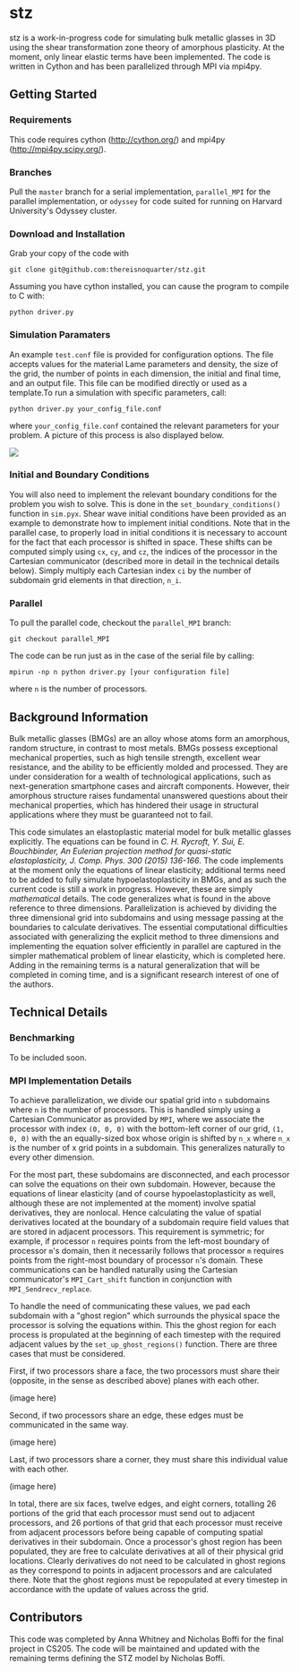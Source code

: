 # stz

stz is a work-in-progress code for simulating bulk metallic glasses in 3D using the shear transformation zone theory of amorphous plasticity. At the moment, only linear elastic terms have been implemented. The code is written in Cython and has been parallelized through MPI via mpi4py. 

## Getting Started

### Requirements

This code requires cython (http://cython.org/) and mpi4py (http://mpi4py.scipy.org/).

### Branches

Pull the `master` branch for a serial implementation, `parallel_MPI` for the parallel implementation, or `odyssey` for code suited for running on Harvard University's Odyssey cluster.

### Download and Installation

Grab your copy of the code with

    git clone git@github.com:thereisnoquarter/stz.git

Assuming you have cython installed, you can cause the program to compile to C with:

    python driver.py

### Simulation Paramaters

An example `test.conf` file is provided for configuration options. The file accepts values for the material Lame parameters and density, the size of the grid, the number of points in each dimension, the initial and final time, and an output file. This file can be modified directly or used as a template.To run a simulation with specific parameters, call:

    python driver.py your_config_file.conf

where `your_config_file.conf` contained the relevant parameters for your problem. A picture of this process is also displayed below.

![](https://cloud.githubusercontent.com/assets/2105882/11645662/6ff992e2-9d24-11e5-81af-aa1021f735b6.png)

### Initial and Boundary Conditions

You will also need to implement the relevant boundary conditions for the problem you wish to solve. This is done in the `set_boundary_conditions()` function in `sim.pyx`. Shear wave initial conditions have been provided as an example to demonstrate how to implement initial conditions. Note that in the parallel case, to properly load in initial conditions it is necessary to account for the fact that each processor is shifted in space. These shifts can be computed simply using `cx`, `cy`, and `cz`, the indices of the processor in the Cartesian communicator (described more in detail in the technical details below). Simply multiply each Cartesian index `ci` by the number of subdomain grid elements in that direction, `n_i`.

### Parallel 

To pull the parallel code, checkout the `parallel_MPI` branch:

    git checkout parallel_MPI

 The code can be run just as in the case of the serial file by calling:

    mpirun -np n python driver.py [your configuration file]

where `n` is the number of processors.

## Background Information

Bulk metallic glasses (BMGs) are an alloy whose atoms form an amorphous, random structure, in contrast to most metals. BMGs possess exceptional mechanical properties, such as high tensile strength, excellent wear resistance, and the ability to be efficiently molded and processed. They are under consideration for a wealth of technological applications, such as next-generation smartphone cases and aircraft components. However, their amorphous structure raises fundamental unanswered questions about their mechanical properties, which has hindered their usage in structural applications where they must be guaranteed not to fail.

This code simulates an elastoplastic material model for bulk metallic glasses explicitly. The equations can be found in *C. H. Rycroft, Y. Sui, E. Bouchbinder, An Eulerian projection method for quasi-static elastoplasticity,  J. Comp. Phys. 300 (2015) 136-166*. The code implements at the moment only the equations of linear elasticity; additional terms need to be added to fully simulate hypoelastoplasticity in BMGs, and as such the current code is still a work in progress. However, these are simply *mathematical* details. The code generalizes what is found in the above reference to three dimensions. Parallelization is achieved by dividing the three dimensional grid into subdomains and using message passing at the boundaries to calculate derivatives. The essential computational difficulties associated with generalizing the explicit method to three dimensions and implementing the equation solver efficiently in parallel are captured in the simpler mathematical problem of linear elasticity, which is completed here. Adding in the remaining terms is a natural generalization that will be completed in coming time, and is a significant research interest of one of the authors.

## Technical Details

### Benchmarking

To be included soon.

### MPI Implementation Details

To achieve parallelization, we divide our spatial grid into `n` subdomains where `n` is the number of processors. This is handled simply using a Cartesian Communicator as provided by `MPI`, where we associate the processor with index `(0, 0, 0)` with the bottom-left corner of our grid, `(1, 0, 0)` with the an equally-sized box whose origin is shifted by `n_x` where `n_x` is the number of x grid points in a subdomain. This generalizes naturally to every other dimension.

For the most part, these subdomains are disconnected, and each processor can solve the equations on their own subdomain. However, because the equations of linear elasticity (and of course hypoelastoplasticity as well, although these are not implemented at the moment) involve spatial derivatives, they are nonlocal. Hence calculating the value of spatial derivatives located at the boundary of a subdomain require field values that are stored in adjacent processors. This requirement is symmetric; for example, if processor `n` requires points from the left-most boundary of processor `m`'s domain, then it necessarily follows that processor `m` requires points from the right-most boundary of processor `n`'s domain. These communications can be handled naturally using the Cartesian communicator's `MPI_Cart_shift` function in conjunction with `MPI_Sendrecv_replace`.

To handle the need of communicating these values, we pad each subdomain with a "ghost region" which surrounds the physical space the processor is solving the equations within. This the ghost region for each process is propulated at the beginning of each timestep with the required adjacent values by the `set_up_ghost_regions()` function. There are three cases that must be considered.

First, if two processors share a face, the two processors must share their (opposite, in the sense as described above) planes with each other.

(image here)

Second, if two processors share an edge, these edges must be communicated in the same way.

(image here)

Last, if two processors share a corner, they must share this individual value with each other.

(image here)

In total, there are six faces, twelve edges, and eight corners, totalling 26 portions of the grid that each processor must send out to adjacent processors, and 26 portions of that grid that each processor must receive from adjacent processors before being capable of computing spatial derivatives in their subdomain. Once a processor's ghost region has been populated, they are free to calculate derivatives at all of their physical grid locations. Clearly derivatives do not need to be calculated in ghost regions as they correspond to points in adjacent processors and are calculated there. Note that the ghost regions must be repopulated at every timestep in accordance with the update of values across the grid.


## Contributors

This code was completed by Anna Whitney and Nicholas Boffi for the final project in CS205. The code will be maintained and updated with the remaining terms defining the STZ model by Nicholas Boffi.
